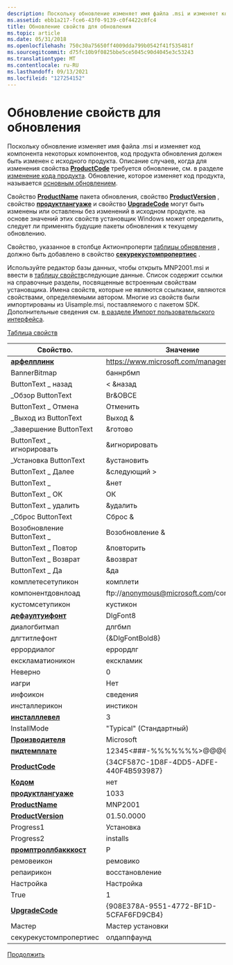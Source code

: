 ```yaml
---
description: Поскольку обновление изменяет имя файла .msi и изменяет код компонента некоторых компонентов, код продукта обновления должен быть изменен с исходного продукта.
ms.assetid: ebb1a217-fce6-43f0-9139-c0f4422c8fc4
title: Обновление свойств для обновления
ms.topic: article
ms.date: 05/31/2018
ms.openlocfilehash: 750c30a75650ff4009dda799b0542f41f535481f
ms.sourcegitcommit: d75fc10b9f0825bbe5ce5045c90d4045e3c53243
ms.translationtype: MT
ms.contentlocale: ru-RU
ms.lasthandoff: 09/13/2021
ms.locfileid: "127254152"
---
```

# <a name="updating-properties-for-an-upgrade"></a>Обновление свойств для обновления

Поскольку обновление изменяет имя файла .msi и изменяет код компонента некоторых компонентов, код продукта обновления должен быть изменен с исходного продукта. Описание случаев, когда для изменения свойства [**ProductCode**](productcode.md) требуется обновление, см. в разделе [изменение кода продукта](changing-the-product-code.md). Обновление, которое изменяет код продукта, называется [основным обновлением](major-upgrades.md).

Свойство [**ProductName**](productname.md) пакета обновления, свойство [**ProductVersion**](productversion.md) , свойство [**продуктлангуаже**](productlanguage.md) и свойство [**UpgradeCode**](upgradecode.md) могут быть изменены или оставлены без изменений в исходном продукте. на основе значений этих свойств установщик Windows может определить, следует ли применять будущие пакеты обновления к текущему обновлению.

Свойство, указанное в столбце Актионпроперти [таблицы обновления](upgrade-table.md) , должно быть добавлено в свойство [**секурекустомпропертиес**](securecustomproperties.md) .

Используйте редактор базы данных, чтобы открыть MNP2001.msi и ввести в [таблицу свойств](property-table.md)следующие данные. Список содержит ссылки на справочные разделы, посвященные встроенным свойствам установщика. Имена свойств, которые не являются ссылками, являются свойствами, определяемыми автором. Многие из свойств были импортированы из Uisample.msi, поставляемого с пакетом SDK. Дополнительные сведения см. [в разделе Импорт пользовательского интерфейса](importing-the-user-interface.md).

[Таблица свойств](property-table.md)



| Свойство.                                         | Значение                                     |
|--------------------------------------------------|-------------------------------------------|
| [**арфелплинк**](arphelplink.md)               | https://www.microsoft.com/management       |
| BannerBitmap                                     | баннрбмп                                  |
| ButtonText \_ назад                                 | < &назад                                |
| \_Обзор ButtonText                               | Br&ОВСЕ                                   |
| ButtonText \_ Отмена                               | Отменить                                    |
| \_Выход из ButtonText                                 | Выход &                                     |
| \_Завершение ButtonText                               | &готово                                   |
| ButtonText \_ игнорировать                               | &игнорировать                                   |
| \_Установка ButtonText                              | &установить                                  |
| ButtonText \_ Далее                                 | &следующий >                                |
| ButtonText \_                                   | &нет                                       |
| ButtonText \_ ОК                                   | ОК                                        |
| ButtonText \_ удалить                               | &удалить                                   |
| \_Сброс ButtonText                                | Сброс &                                    |
| Возобновление ButtonText \_                               | Возобновление &                                   |
| ButtonText \_ Повтор                                | &повторить                                    |
| ButtonText \_ Возврат                               | &возврат                                   |
| ButtonText \_ Да                                  | &да                                      |
| комплетесетупикон                                | комплети                                  |
| компонентдовнлоад                                | ftp://anonymous@microsoft.com/components/ |
| кустомсетупикон                                  | кустикон                                  |
| [**дефаултуифонт**](defaultuifont.md)           | DlgFont8                                  |
| диалогбитмап                                     | длгбмп                                    |
| длгтитлефонт                                     | {&DlgFontBold8}                           |
| еррордиалог                                      | еррордлг                                  |
| екскламатионикон                                  | екскламик                                  |
| Неверно                                            | 0                                         |
| иагри                                           | Нет                                        |
| инфоикон                                         | сведения                                      |
| инсталлерикон                                    | инстикон                                  |
| [**инсталллевел**](installlevel.md)             | 3                                         |
| InstallMode                                      | "Typical" (Стандартный)                                   |
| [**Производителя**](manufacturer.md)             | Microsoft                                 |
| [**пидтемплате**](pidtemplate.md)               | 12345<\#\#\#-%%%%%%%>@@@@@          |
| [**ProductCode**](productcode.md)               | {34CF587C-1D8F-4DD5-ADFE-440F4B593987}    |
| [**Кодом**](productid.md)                   | нет                                      |
| [**продуктлангуаже**](productlanguage.md)       | 1033                                      |
| [**ProductName**](productname.md)               | MNP2001                                   |
| [**ProductVersion**](productversion.md)         | 01.50.0000                                |
| Progress1                                        | Установка                                |
| Progress2                                        | installs                                  |
| [**промптроллбакккост**](promptrollbackcost.md) | P                                         |
| ремовеикон                                       | ремовико                                  |
| репаирикон                                       | восстановление                                  |
| Настройка                                            | Настройка                                     |
| True                                             | 1                                         |
| [**UpgradeCode**](upgradecode.md)               | {908E378A-9551-4772-BF1D-5CFAF6FD9CB4}    |
| Мастер                                           | Мастер установки                              |
| секурекустомпропертиес                           | олдаппфаунд                               |



 

[Продолжить](updating-sequence-tables-for-an-upgrade.md)

 

 



